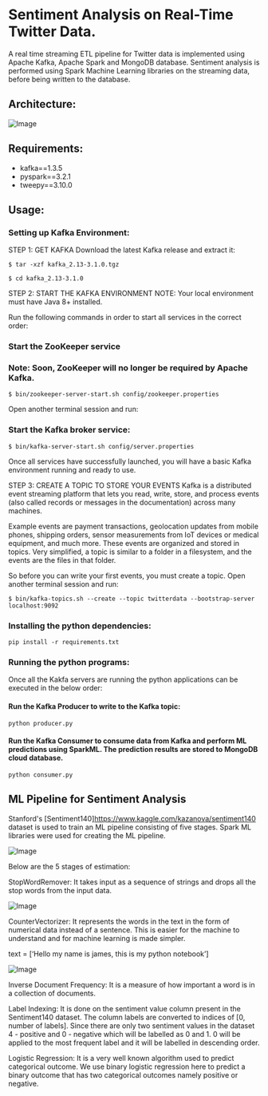 # Sentiment Analysis on Real-Time Twitter Data.

A real time streaming ETL pipeline for Twitter data is implemented using Apache Kafka, Apache Spark and MongoDB database. Sentiment analysis is performed using Spark Machine Learning libraries on the streaming data, before being written to the database.

## Architecture:

![Image](https://github.com/madhavms/Twitter-Sentiment-Analyser/blob/main/Images/SystemArchitecture.jpg?raw=true)

## Requirements:

* kafka==1.3.5
* pyspark==3.2.1
* tweepy==3.10.0

## Usage:

### Setting up Kafka Environment:

STEP 1: GET KAFKA
Download the latest Kafka release and extract it:

```
$ tar -xzf kafka_2.13-3.1.0.tgz

$ cd kafka_2.13-3.1.0 
```

STEP 2: START THE KAFKA ENVIRONMENT
NOTE: Your local environment must have Java 8+ installed.

Run the following commands in order to start all services in the correct order:

### Start the ZooKeeper service
### Note: Soon, ZooKeeper will no longer be required by Apache Kafka.
```
$ bin/zookeeper-server-start.sh config/zookeeper.properties
```

Open another terminal session and run:

### Start the Kafka broker service:
```
$ bin/kafka-server-start.sh config/server.properties
```
Once all services have successfully launched, you will have a basic Kafka environment running and ready to use.

STEP 3: CREATE A TOPIC TO STORE YOUR EVENTS
Kafka is a distributed event streaming platform that lets you read, write, store, and process events (also called records or messages in the documentation) across many machines.

Example events are payment transactions, geolocation updates from mobile phones, shipping orders, sensor measurements from IoT devices or medical equipment, and much more. These events are organized and stored in topics. Very simplified, a topic is similar to a folder in a filesystem, and the events are the files in that folder.

So before you can write your first events, you must create a topic. Open another terminal session and run:
```
$ bin/kafka-topics.sh --create --topic twitterdata --bootstrap-server localhost:9092
```


### Installing the python dependencies:
```
pip install -r requirements.txt
```

### Running the python programs:

Once all the Kakfa servers are running the python applications can be executed in the below order:

#### Run the Kafka Producer to write to the Kafka topic:
```
python producer.py
```
#### Run the Kafka Consumer to consume data from Kafka and perform ML predictions using SparkML. The prediction results are stored to MongoDB cloud database.
```
python consumer.py
```


## ML Pipeline for Sentiment Analysis

Stanford's [Sentiment140]https://www.kaggle.com/kazanova/sentiment140 dataset is used to train an ML pipeline consisting of five stages. Spark ML libraries were used for creating the ML pipeline. 

![Image](https://github.com/madhavms/Twitter-Sentiment-Analyser/blob/main/Images/ML%20Pipeline.jpg)

Below are the 5 stages of estimation:

StopWordRemover: It takes input as a sequence of strings and drops all the stop words from the input data.

![Image](https://github.com/madhavms/Twitter-Sentiment-Analyser/blob/main/Images/StopWordRemover.png)


CounterVectorizer: It represents the words in the text in the form of numerical data instead of a sentence. This is easier for the machine to understand and for machine learning is made simpler.
	
text = [‘Hello my name is james, this is my python notebook’]

![Image](https://github.com/madhavms/Twitter-Sentiment-Analyser/blob/main/Images/CounterVectorizer.png)


Inverse Document Frequency: It is a measure of how important a word is in a collection of  documents.

Label Indexing: It is done on the sentiment value column present in the Sentiment140 dataset. The column labels are converted to indices of [0, number of labels]. Since there are only two sentiment values in the dataset 4 - positive and 0 - negative which will be labelled as 0 and 1. 0 will be applied to the most frequent label and it will be labelled in descending order.

Logistic Regression: It is a very well known algorithm used to predict categorical outcome. We use binary logistic regression here to predict a binary outcome that has two categorical outcomes namely positive or negative.






